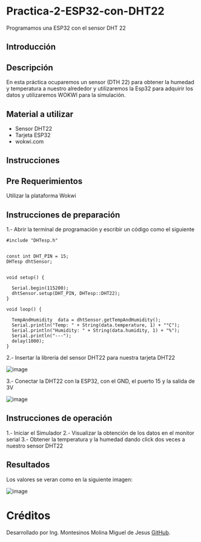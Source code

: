 # Practica-2-ESP32-con-DHT22


Programamos una ESP32 con el sensor DHT 22

## Introducción
## Descripción

En esta práctica ocuparemos un sensor (DTH 22) para obtener la humedad y temperatura a nuestro alrededor y utilizaremos la Esp32 para adquirir los datos y utilizaremos WOKWI para la simulación.

## Material a utilizar
- Sensor DHT22
- Tarjeta ESP32
- wokwi.com

## Instrucciones
## Pre Requerimientos
Utilizar la plataforma Wokwi
## Instrucciones de preparación 
1.- Abrir la terminal de programación y escribir un código como el siguiente
```
#include "DHTesp.h"


const int DHT_PIN = 15;
DHTesp dhtSensor;


void setup() {

  Serial.begin(115200);
  dhtSensor.setup(DHT_PIN, DHTesp::DHT22);
}

void loop() {

  TempAndHumidity  data = dhtSensor.getTempAndHumidity();
  Serial.println("Temp: " + String(data.temperature, 1) + "°C");
  Serial.println("Humidity: " + String(data.humidity, 1) + "%");
  Serial.println("---");
  delay(1000);
}
```
2.- Insertar la librería del sensor DHT22 para nuestra tarjeta DHT22

![image](https://github.com/user-attachments/assets/32b41991-e97a-4cb5-afa2-b0fcd211e35b)

3.- Conectar la DHT22 con la ESP32, con el GND, el puerto 15 y la salida de 3V

![image](https://github.com/user-attachments/assets/6f660f6b-c489-4985-8581-e2748aa7149d)

## Instrucciones de operación 
1.- Iniciar el Simulador
2.- Visualizar la obtención de los datos en el monitor serial
3.- Obtener la temperatura y la humedad dando click dos veces a nuestro sensor DHT22

## Resultados
Los valores se veran como en la siguiente imagen:

![image](https://github.com/user-attachments/assets/c2bc9e31-6b5b-46a7-bca2-7461c4527636)

# Créditos
Desarrollado por Ing. Montesinos Molina Miguel de Jesus
[GitHub](https://github.com/MiguelMontesinos).
